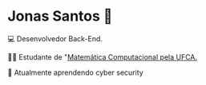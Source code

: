 #  Jonas Santos 🤖

💻 Desenvolvedor Back-End.

👨‍🎓 Estudante de  "[Matemática Computacional pela UFCA.](https://www.ufca.edu.br/cursos/graduacao/matematica-computacional/)

🌱 Atualmente aprendendo cyber security


